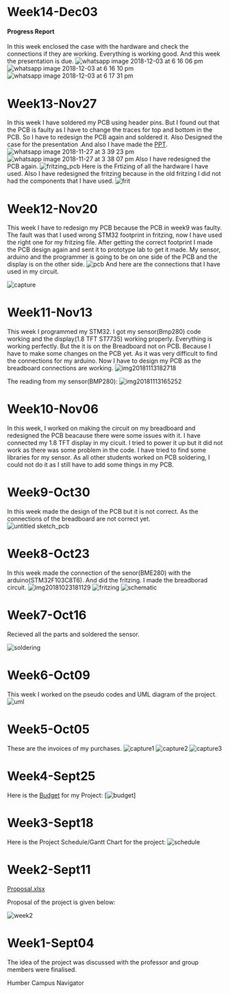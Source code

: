 # Week14-Dec03
#### Progress Report
In this week enclosed the case with the hardware and check the connections if they are working. Everything is working good. And this week the presentation is due.
![whatsapp image 2018-12-03 at 6 16 06 pm](https://user-images.githubusercontent.com/43187006/49408420-308c7a80-f72a-11e8-9fc6-ab6d096bed85.jpeg)
![whatsapp image 2018-12-03 at 6 16 10 pm](https://user-images.githubusercontent.com/43187006/49408421-31251100-f72a-11e8-9847-e8943458ab13.jpeg)
![whatsapp image 2018-12-03 at 6 17 31 pm](https://user-images.githubusercontent.com/43187006/49408422-31251100-f72a-11e8-9022-ca164ae2fd0d.jpeg)

# Week13-Nov27
In this week I have soldered my PCB using header pins. But I found out that the PCB is faulty as I have to change the traces for top and bottom in the PCB. So I have to redesign the PCB again and soldered it. Also Designed the case for the presentation .And also I have made the [PPT](https://github.com/IshanKhuttan/HumberNavigator/files/2622188/Presentation.pptx).
![whatsapp image 2018-11-27 at 3 39 23 pm](https://user-images.githubusercontent.com/43187006/49110891-adb47d00-f25c-11e8-9fe2-91f7fa3ed126.jpeg)
![whatsapp image 2018-11-27 at 3 38 07 pm](https://user-images.githubusercontent.com/43187006/49110898-b0af6d80-f25c-11e8-99bd-18dafb91a709.jpeg)
Also I have redesigned the PCB again.
![fritzing_pcb](https://user-images.githubusercontent.com/43187006/49117895-4f919500-f270-11e8-940f-3845cfd1bd54.png)
Here is the Frtizing of all the hardware I have used. Also I have redesigned the fritzing because in the old fritzing I did not had the components that I have used.
![frit](https://user-images.githubusercontent.com/43187006/49403199-15b20a00-f71a-11e8-8b8a-0044438ccf08.png)



# Week12-Nov20
This week I have to redesign my PCB because the PCB in week9 was faulty. The fault was that I used wrong STM32 footprint in fritzing, now I have used the right one for my fritzing file. After getting the correct footprint I made the PCB design again and sent it to prototype lab to get it made. My sensor, arduino and the programmer is going to be on one side of the PCB and the display is on the other side.
![pcb](https://user-images.githubusercontent.com/43187006/48806878-ca473700-ece9-11e8-9200-cdf7247a5e66.jpg)
And here are the connections that I have used in my circuit.

![capture](https://user-images.githubusercontent.com/43187006/48807126-928cbf00-ecea-11e8-8c5a-83ce29a1ac1f.PNG)


# Week11-Nov13
This week I programmed my STM32. I got my sensor(Bmp280) code working and the display(1.8 TFT ST7735) working properly. Everything is working perfectly. But the it is on the Breadboard not on PCB. Because I have to make some changes on the PCB yet. As it was very difficult to find the connections for my arduino. Now I have to design my PCB as the breadboard connections are working. 
![img20181113182718](https://user-images.githubusercontent.com/43187006/48524750-91254780-e84f-11e8-948d-13e60074ca6e.jpg)

The reading from my sensor(BMP280):
![img20181113165252](https://user-images.githubusercontent.com/43187006/48524951-40fab500-e850-11e8-8ca0-16cc8dde1ad5.jpg)

# Week10-Nov06
In this week, I worked on making the circuit on my breadboard and redesigned the PCB beacause there were some issues with it. I have connected my 1.8 TFT display in my cicuit. I tried to power it up but it did not work as there was some problem in the code. I have tried to find some libraries for my sensor. As all other students worked on PCB soldering, I could not do it as I still have to add some things in my PCB.
# Week9-Oct30
In this week made the design of the PCB but it is not correct. As the connections of the breadboard are not correct yet.  
![untitled sketch_pcb](https://user-images.githubusercontent.com/43187006/47760656-c2b4e500-dc8b-11e8-9a26-4d0bf8806cc0.png)


# Week8-Oct23 
In this week made the connection of the senor(BME280) with the arduino(STM32F103C8T6). And did the fritzing. I made the breadborad circuit.
![img20181023181129](https://user-images.githubusercontent.com/43187006/47398065-4e64c980-d700-11e8-8845-140383855766.jpg)
![fritzing](https://user-images.githubusercontent.com/43187006/47397973-d1395480-d6ff-11e8-94ba-ef35f0b8f2c2.PNG)
![schematic](https://user-images.githubusercontent.com/43187006/47398280-6d179000-d701-11e8-9b5c-c245c7c5c796.PNG)



# Week7-Oct16
Recieved all the parts and soldered the sensor.

![soldering](https://user-images.githubusercontent.com/43187006/47397752-b3b7bb00-d6fe-11e8-9e4c-d51fe6e49984.PNG)

# Week6-Oct09
This week I worked on the pseudo codes and UML diagram of the project.
![uml](https://user-images.githubusercontent.com/43187006/47397700-810dc280-d6fe-11e8-89f4-6673c1096304.PNG)


# Week5-Oct05
These are the invoices of my purchases.
![capture1](https://user-images.githubusercontent.com/43187006/46379391-aa41b280-c66c-11e8-8469-8fc3fb06e37b.PNG)
![capture2](https://user-images.githubusercontent.com/43187006/46379397-aca40c80-c66c-11e8-9a69-69b6d4d3b564.PNG)
![capture3](https://user-images.githubusercontent.com/43187006/46379402-af9efd00-c66c-11e8-85bc-88a417ab023b.PNG)

# Week4-Sept25
Here is the [Budget](https://github.com/IshanKhuttan/HumberNavigator/files/2622176/Budget.xlsx)
 for my Project:
[![budget](https://user-images.githubusercontent.com/43187006/47385063-02515f00-d6d7-11e8-813c-e31bbc4ff7d2.PNG)]



# Week3-Sept18
Here is the Project Schedule/Gantt Chart for the project:
![schedule](https://user-images.githubusercontent.com/43187006/47384705-06c94800-d6d6-11e8-94b5-8812102553f1.PNG)

# Week2-Sept11
[Proposal.xlsx](https://github.com/IshanKhuttan/HumberNavigator/files/2621878/Proposal.xlsx)

</a>Proposal of the project is given below:

![week2](https://user-images.githubusercontent.com/43187006/47384830-69224880-d6d6-11e8-97e9-42d2c19a7625.PNG)


# Week1-Sept04
The idea of the project was discussed with the professor and group members were finalised.

Humber Campus Navigator
